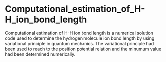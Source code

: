 # Computational_estimation_of_H-H_ion_bond_length
Computational estimation of H-H ion bond length is a numerical solution code used to determine the hydrogen molecule ion bond length by using variational principle in quantum mechanics. The variational principle had been used to reach to the position potential relation and the minumum value had been determined numerically.
